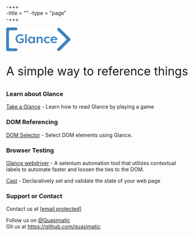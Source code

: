 -+++		
 -title = ""
 -type = "page"		
 -+++
<p><img style="height: 64px" src="/images/glance.svg"/><p>
<p style="font-size: 2rem">A simple way to reference things</p>
<h3>Learn about Glance</h3>
<p><a href="/take-a-glance">Take a Glance</a> - Learn how to read Glance by playing a game</p>
<h3>DOM Referencing</h3>
<p><a href="/glance-dom">DOM Selector</a> - Select DOM elements using Glance.</p>
<h3>Browser Testing</h3>
<p><a href="/glance/webdriver">Glance webdriver</a> - A selenium automation tool that utilizes contextual
labels to automate faster and loosen the ties to the DOM.</p>
<p><a href="https://github.com/quasimatic/Cast">Cast</a> - Declaratively set and validate the state of your
web page</p>
<h3>
<a href="https://github.com/quasimatic/quasimatic.github.io/blob/b55a5d22eefa3863f0d63a168780023c1b34195c/index.md#support-or-contact"></a>Support
or Contact</h3>
<p>Contact us at&nbsp;<a href="/cdn-cgi/l/email-protection#056c6b636a45747064766c6864716c662b6a7762"><span class="__cf_email__" data-cfemail="127b7c747d52636773617b7f73667b713c7d6075">[email&#160;protected]</span><script data-cfhash='f9e31' type="text/javascript">/* <![CDATA[ */!function(t,e,r,n,c,a,p){try{t=document.currentScript||function(){for(t=document.getElementsByTagName('script'),e=t.length;e--;)if(t[e].getAttribute('data-cfhash'))return t[e]}();if(t&&(c=t.previousSibling)){p=t.parentNode;if(a=c.getAttribute('data-cfemail')){for(e='',r='0x'+a.substr(0,2)|0,n=2;a.length-n;n+=2)e+='%'+('0'+('0x'+a.substr(n,2)^r).toString(16)).slice(-2);p.replaceChild(document.createTextNode(decodeURIComponent(e)),c)}p.removeChild(t)}}catch(u){}}()/* ]]> */</script></a></p>
<p><a href="/cdn-cgi/l/email-protection#4a23242c250a3b3f2b3923272b3e23296425382d"></a>Follow us on <a href="https://twitter.com/quasimatic">@Quasimatic</a><br>Git
us&nbsp;at&nbsp;<a href="https://github.com/quasimatic">https://github.com/quasimatic</a>
</p>
